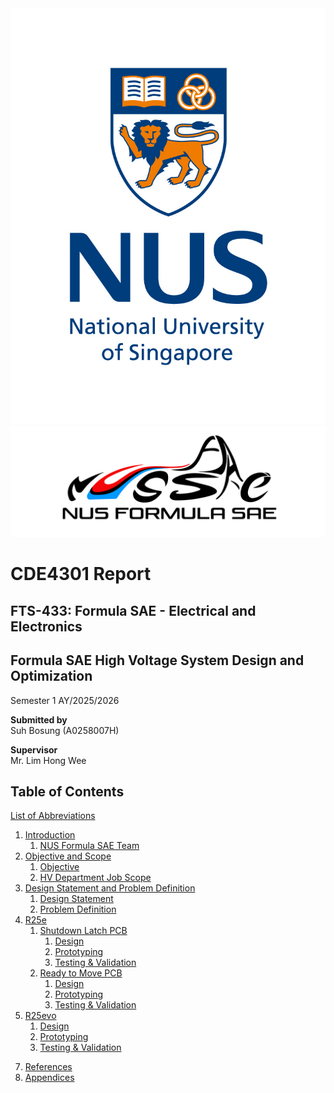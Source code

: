 <img src='./Figures/NUS_logo_full-vertical.jpg'>  

<img src='./Figures/NUS Formula SAE Logo.png'>  

# **CDE4301 Report**
## FTS-433: Formula SAE - Electrical and Electronics
## Formula SAE High Voltage System Design and Optimization
Semester 1 AY/2025/2026

**Submitted by**  
Suh Bosung (A0258007H)  

**Supervisor**  
Mr. Lim Hong Wee  

## Table of Contents
[List of Abbreviations](list-of-abbrev.md)  
1. [Introduction](introduction.md)
    1. [NUS Formula SAE Team](https://bosung91.github.io/FSAE-High-Voltage-System-Design-and-Optimization/introduction.html#nus-formula-sae-team)
2. [Objective and Scope](objective-and-scope.md)
    1. [Objective]()
    2. [HV Department Job Scope](https://bosung91.github.io/FSAE-High-Voltage-System-Design-and-Optimization/objective-and-scope.html#hv-deparment-job-scope)
3. [Design Statement and Problem Definition](design-statement-and-problem-definition.md)
    1. [Design Statement](https://bosung91.github.io/FSAE-High-Voltage-System-Design-and-Optimization/design-statement-and-problem-definition.html#design-statement)
    2. [Problem Definition](https://bosung91.github.io/FSAE-High-Voltage-System-Design-and-Optimization/design-statement-and-problem-definition.html#problem-definition)
4. [R25e](./R25e/r25e.md)
    1. [Shutdown Latch PCB](./R25e/shutdown-latch.md)
        1. [Design]()
        2. [Prototyping]()
        3. [Testing & Validation]()
    2. [Ready to Move PCB](./R25e/ready-to-move.md)
        1. [Design]()
        2. [Prototyping]()
        3. [Testing & Validation]()
5. [R25evo](./R25evo/r25evo.md)
    1. [Design]()
    2. [Prototyping]()
    3. [Testing & Validation]()
<!--- 
6. [R26e](./R26e/r26e.md)
    1. [Precharge-Discharge PCB](./R26e/precharge-discharge-pcb.md)
        1. [Design](https://bosung91.github.io/FSAE-High-Voltage-System-Design-and-Optimization/precharge-discharge-pcb.html#design)
        2. [Prototyping](https://bosung91.github.io/FSAE-High-Voltage-System-Design-and-Optimization/precharge-discharge-pcb.html#manufacturing)
        3. [Testing & Validation](https://bosung91.github.io/FSAE-High-Voltage-System-Design-and-Optimization/precharge-discharge-pcb.html#validation)
    2. [Tractive Battery PDM](./R26e/tractive-battery-pdm.md)
        1. [Design](https://bosung91.github.io/FSAE-High-Voltage-System-Design-and-Optimization/tractive-battery-pdm.html#design)
        2. [Prototyping](https://bosung91.github.io/FSAE-High-Voltage-System-Design-and-Optimization/tractive-battery-pdm.html#manufacturing)
        3. [Testing & Validation](#)
    3. [HV Distribution PCB](./R26e/hv-distribution-pcb.md)
        1. [Design](https://bosung91.github.io/FSAE-High-Voltage-System-Design-and-Optimization/hv-distribution-pcb.html#design)
        2. [Manufacturing](https://bosung91.github.io/FSAE-High-Voltage-System-Design-and-Optimization/hv-distribution-pcb.html#manufacturing)
        3. [Testing & Validation](#)
    4. [Mechanical Aspects of PCB Design](./R26e/mech-aspects-of-pcb-design.md)
        1. [Enclosures](https://bosung91.github.io/FSAE-High-Voltage-System-Design-and-Optimization/mech-aspects-of-pcb-design.html#enclosures)
        2. [Arrangement](https://bosung91.github.io/FSAE-High-Voltage-System-Design-and-Optimization/mech-aspects-of-pcb-design.html#arrangement) 
--->
7. [References](references.md)
8. [Appendices](appendices.md)